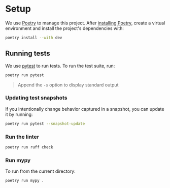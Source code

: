 # Setup

We use [Poetry](https://python-poetry.org/) to manage this project.
After [installing Poetry](https://python-poetry.org/docs/#installation),
create a virtual environment and install the project's dependencies with:

```bash
poetry install --with dev
```

## Running tests

We use [pytest](https://docs.pytest.org/en/stable/) to run tests.
To run the test suite, run:

```bash
poetry run pytest
```

> Append the `-s` option to display standard output

### Updating test snapshots

If you intentionally change behavior captured in a snapshot, you can update it by running:

```bash
poetry run pytest --snapshot-update
```

### Run the linter

```bash
poetry run ruff check
```

### Run mypy

To run from the current directory:
```bash
poetry run mypy .
```
